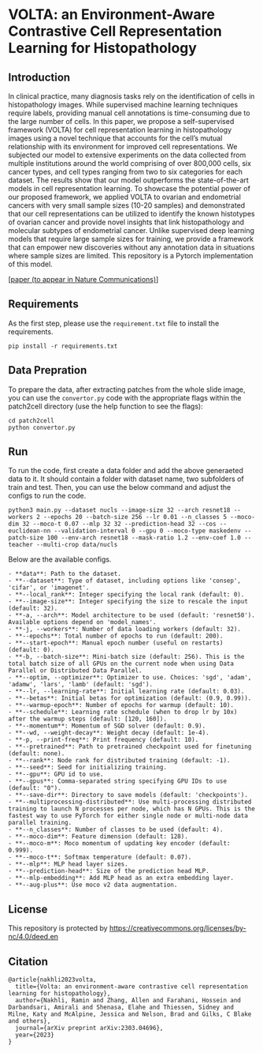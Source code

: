 # VOLTA: an Environment-Aware Contrastive Cell Representation Learning for Histopathology

## Introduction

In clinical practice, many diagnosis tasks rely on the identification of cells in histopathology images. While supervised machine learning techniques require labels, providing manual cell annotations is time-consuming due to the large number of cells. In this paper, we propose a self-supervised framework (VOLTA) for cell representation learning in histopathology images using a novel technique that accounts for the cell’s mutual relationship with its environment for improved cell representations. We subjected our model to extensive experiments on the data collected from multiple institutions around the world comprising of over 800,000 cells, six cancer types, and cell types ranging from two to six categories for each dataset. The results show that our model outperforms the state-of-the-art models in cell representation learning. To showcase the potential power of our proposed framework, we applied VOLTA to ovarian and endometrial cancers with very small sample sizes (10-20 samples) and demonstrated that our cell representations can be utilized to identify the known histotypes of ovarian cancer and provide novel insights that link histopathology and molecular subtypes of endometrial cancer. Unlike supervised deep learning models that require large sample sizes for training, we provide a framework that can empower new discoveries without any annotation data in situations where sample sizes are limited. This repository is a Pytorch implementation of this model.


[[paper (to appear in Nature Communications)](https://arxiv.org/pdf/2303.04696.pdf)]


## Requirements

As the first step, please use the `requirement.txt` file to install the requirements.


```
pip install -r requirements.txt
```

## Data Prepration

To prepare the data, after extracting patches from the whole slide image, you can use the `convertor.py` code with the appropriate flags within the patch2cell directory (use the help function to see the flags):

```
cd patch2cell
python convertor.py
```


## Run

To run the code, first create a data folder and add the above generaeted data to it. It should contain a folder with dataset name, two subfolders of train and test. Then, you can use the below command and adjust the configs to run the code.


```
python3 main.py --dataset nucls --image-size 32 --arch resnet18 --workers 2 --epochs 20 --batch-size 256 --lr 0.01 --n_classes 5 --moco-dim 32 --moco-t 0.07 --mlp 32 32 --prediction-head 32 --cos --euclidean-nn --validation-interval 0 --gpu 0 --moco-type maskedenv --patch-size 100 --env-arch resnet18 --mask-ratio 1.2 --env-coef 1.0 --teacher --multi-crop data/nucls
```


Below are the available configs.

```
- **data**: Path to the dataset.
- **--dataset**: Type of dataset, including options like 'consep', 'cifar', or 'imagenet'.
- **--local_rank**: Integer specifying the local rank (default: 0).
- **--image-size**: Integer specifying the size to rescale the input (default: 32).
- **-a, --arch**: Model architecture to be used (default: 'resnet50'). Available options depend on 'model_names'.
- **-j, --workers**: Number of data loading workers (default: 32).
- **--epochs**: Total number of epochs to run (default: 200).
- **--start-epoch**: Manual epoch number (useful on restarts) (default: 0).
- **-b, --batch-size**: Mini-batch size (default: 256). This is the total batch size of all GPUs on the current node when using Data Parallel or Distributed Data Parallel.
- **--optim, --optimizer**: Optimizer to use. Choices: 'sgd', 'adam', 'adamw', 'lars', 'lamb' (default: 'sgd').
- **--lr, --learning-rate**: Initial learning rate (default: 0.03).
- **--betas**: Initial betas for optimization (default: (0.9, 0.99)).
- **--warmup-epoch**: Number of epochs for warmup (default: 10).
- **--schedule**: Learning rate schedule (when to drop lr by 10x) after the warmup steps (default: [120, 160]).
- **--momentum**: Momentum of SGD solver (default: 0.9).
- **--wd, --weight-decay**: Weight decay (default: 1e-4).
- **-p, --print-freq**: Print frequency (default: 10).
- **--pretrained**: Path to pretrained checkpoint used for finetuning (default: none).
- **--rank**: Node rank for distributed training (default: -1).
- **--seed**: Seed for initializing training.
- **--gpu**: GPU id to use.
- **--gpus**: Comma-separated string specifying GPU IDs to use (default: "0").
- **--save-dir**: Directory to save models (default: 'checkpoints').
- **--multiprocessing-distributed**: Use multi-processing distributed training to launch N processes per node, which has N GPUs. This is the fastest way to use PyTorch for either single node or multi-node data parallel training.
- **--n_classes**: Number of classes to be used (default: 4).
- **--moco-dim**: Feature dimension (default: 128).
- **--moco-m**: Moco momentum of updating key encoder (default: 0.999).
- **--moco-t**: Softmax temperature (default: 0.07).
- **--mlp**: MLP head layer sizes.
- **--prediction-head**: Size of the prediction head MLP.
- **--mlp-embedding**: Add MLP head as an extra embedding layer.
- **--aug-plus**: Use moco v2 data augmentation.

```

## License

This repository is protected by https://creativecommons.org/licenses/by-nc/4.0/deed.en


## Citation

```
@article{nakhli2023volta,
  title={Volta: an environment-aware contrastive cell representation learning for histopathology},
  author={Nakhli, Ramin and Zhang, Allen and Farahani, Hossein and Darbandsari, Amirali and Shenasa, Elahe and Thiessen, Sidney and Milne, Katy and McAlpine, Jessica and Nelson, Brad and Gilks, C Blake and others},
  journal={arXiv preprint arXiv:2303.04696},
  year={2023}
}
```

